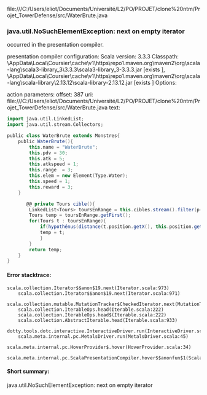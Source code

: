 file:///C:/Users/eliot/Documents/Université/L2/PO/PROJET/clone%20ntm/Projet_TowerDefense/src/WaterBrute.java
### java.util.NoSuchElementException: next on empty iterator

occurred in the presentation compiler.

presentation compiler configuration:
Scala version: 3.3.3
Classpath:
<HOME>\AppData\Local\Coursier\cache\v1\https\repo1.maven.org\maven2\org\scala-lang\scala3-library_3\3.3.3\scala3-library_3-3.3.3.jar [exists ], <HOME>\AppData\Local\Coursier\cache\v1\https\repo1.maven.org\maven2\org\scala-lang\scala-library\2.13.12\scala-library-2.13.12.jar [exists ]
Options:



action parameters:
offset: 387
uri: file:///C:/Users/eliot/Documents/Université/L2/PO/PROJET/clone%20ntm/Projet_TowerDefense/src/WaterBrute.java
text:
```scala
import java.util.LinkedList;
import java.util.stream.Collectors;

public class WaterBrute extends Monstres{
    public WaterBrute(){
        this.name = "WaterBrute";
        this.pdv = 30;
        this.atk = 5;
        this.atkspeed = 1;
        this.range  = 3;
        this.elem = new Element(Type.Water);
        this.speed = 1;
        this.reward = 3;
    }

       @@ private Tours cible(){
        LinkedList<Tours> toursEnRange = this.cibles.stream().filter(p->hypothénus(distance(p.position.getX(),this.position.getX()), distance(p.position.getY(),this.position.getY())) <= this.range).collect(Collectors.toCollection(LinkedList::new));
        Tours temp = toursEnRange.getFirst();
        for(Tours t : toursEnRange){
            if(hypothénus(distance(t.position.getX(), this.position.getX()),distance(t.position.getY(), this.position.getY()))<hypothénus(distance(temp.position.getX(), this.position.getX()),distance(temp.position.getY(), this.position.getY()))){
            temp = t;
            }
        }
        return temp;
    }
}

```



#### Error stacktrace:

```
scala.collection.Iterator$$anon$19.next(Iterator.scala:973)
	scala.collection.Iterator$$anon$19.next(Iterator.scala:971)
	scala.collection.mutable.MutationTracker$CheckedIterator.next(MutationTracker.scala:76)
	scala.collection.IterableOps.head(Iterable.scala:222)
	scala.collection.IterableOps.head$(Iterable.scala:222)
	scala.collection.AbstractIterable.head(Iterable.scala:933)
	dotty.tools.dotc.interactive.InteractiveDriver.run(InteractiveDriver.scala:168)
	scala.meta.internal.pc.MetalsDriver.run(MetalsDriver.scala:45)
	scala.meta.internal.pc.HoverProvider$.hover(HoverProvider.scala:34)
	scala.meta.internal.pc.ScalaPresentationCompiler.hover$$anonfun$1(ScalaPresentationCompiler.scala:368)
```
#### Short summary: 

java.util.NoSuchElementException: next on empty iterator